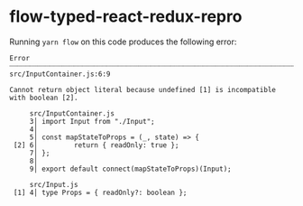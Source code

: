 # flow-typed-react-redux-repro

Running `yarn flow` on this code produces the following error:

```
Error ┈┈┈┈┈┈┈┈┈┈┈┈┈┈┈┈┈┈┈┈┈┈┈┈┈┈┈┈┈┈┈┈┈┈┈┈┈┈┈┈┈┈┈┈┈┈┈┈┈┈┈┈┈┈┈┈┈┈┈┈┈┈┈┈┈┈┈┈┈┈┈┈┈┈┈┈┈┈┈┈┈┈┈┈┈┈┈┈ src/InputContainer.js:6:9

Cannot return object literal because undefined [1] is incompatible with boolean [2].

     src/InputContainer.js
     3│ import Input from "./Input";
     4│
     5│ const mapStateToProps = (_, state) => {
 [2] 6│         return { readOnly: true };
     7│ };
     8│
     9│ export default connect(mapStateToProps)(Input);

     src/Input.js
 [1] 4│ type Props = { readOnly?: boolean };
```
